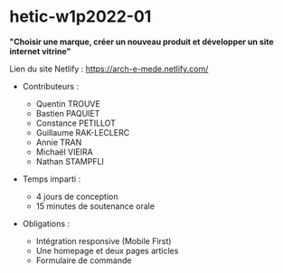 # hetic-w1p2022-01

<b>"Choisir une marque, créer un nouveau produit et développer un site internet vitrine"</b>

Lien du site Netlify : https://arch-e-mede.netlify.com/

- Contributeurs :

  - Quentin TROUVE
  - Bastien PAQUIET
  - Constance PETILLOT
  - Guillaume RAK-LECLERC
  - Annie TRAN
  - Michaël VIEIRA
  - Nathan STAMPFLI

- Temps imparti : 

  - 4 jours de conception
  - 15 minutes de soutenance orale

- Obligations :

  - Intégration responsive (Mobile First)
  - Une homepage et deux pages articles
  - Formulaire de commande
